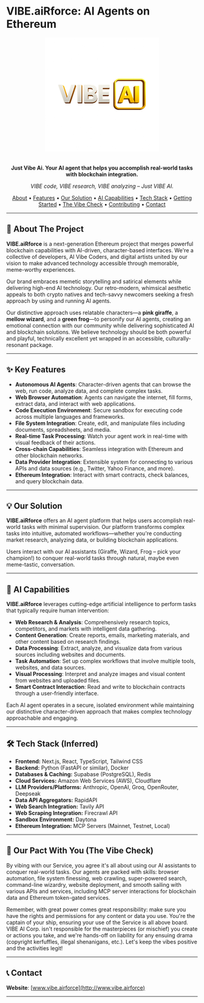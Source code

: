 # VIBE.aiRforce: AI Agents on Ethereum

<div align="center">
  <img src="https://github.com/vibeAIrFORCE/Assets/blob/main/VibeAIlogoTransparent.png" alt="VIBE.aiRforce Logo" width="300"/>
</div>
<br/>
<p align="center">
  <strong>Just Vibe Ai. Your AI agent that helps you accomplish real-world tasks with blockchain integration.</strong>
</p>
<p align="center">
  <em>VIBE code, VIBE research, VIBE analyzing – Just VIBE AI.</em>
</p>
<p align="center">
  <a href="#about-the-project">About</a> •
  <a href="#key-features">Features</a> •
  <a href="#our-solution">Our Solution</a> •
  <a href="#ai-capabilities">AI Capabilities</a> •
  <a href="#tech-stack">Tech Stack</a> •
  <a href="#getting-started">Getting Started</a> •
  <a href="#our-pact-with-you-the-vibe-check">The Vibe Check</a> •
  <a href="#contributing">Contributing</a> •
  <a href="#contact">Contact</a>
</p>

---

## 🚀 About The Project

**VIBE.aiRforce** is a next-generation Ethereum project that merges powerful blockchain capabilities with AI-driven, character-based interfaces. We're a collective of developers, AI Vibe Coders, and digital artists united by our vision to make advanced technology accessible through memorable, meme-worthy experiences.

Our brand embraces memetic storytelling and satirical elements while delivering high-end AI technology. Our retro-modern, whimsical aesthetic appeals to both crypto natives and tech-savvy newcomers seeking a fresh approach by using and running AI agents.

Our distinctive approach uses relatable characters—a **pink giraffe**, a **mellow wizard**, and a **green frog**—to personify our AI agents, creating an emotional connection with our community while delivering sophisticated AI and blockchain solutions. We believe technology should be both powerful and playful, technically excellent yet wrapped in an accessible, culturally-resonant package.

---

## ✨ Key Features

*   **Autonomous AI Agents**: Character-driven agents that can browse the web, run code, analyze data, and complete complex tasks.
*   **Web Browser Automation**: Agents can navigate the internet, fill forms, extract data, and interact with web applications.
*   **Code Execution Environment**: Secure sandbox for executing code across multiple languages and frameworks.
*   **File System Integration**: Create, edit, and manipulate files including documents, spreadsheets, and media.
*   **Real-time Task Processing**: Watch your agent work in real-time with visual feedback of their actions.
*   **Cross-chain Capabilities**: Seamless integration with Ethereum and other blockchain networks.
*   **Data Provider Integration**: Extensible system for connecting to various APIs and data sources (e.g., Twitter, Yahoo Finance, and more).
*   **Ethereum Integration**: Interact with smart contracts, check balances, and query blockchain data.

---

## 💡 Our Solution

**VIBE.aiRforce** offers an AI agent platform that helps users accomplish real-world tasks with minimal supervision. Our platform transforms complex tasks into intuitive, automated workflows—whether you're conducting market research, analyzing data, or building blockchain applications.

Users interact with our AI assistants (Giraffe, Wizard, Frog – pick your champion!) to conquer real-world tasks through natural, maybe even meme-tastic, conversation.

---

## 🧠 AI Capabilities

**VIBE.aiRforce** leverages cutting-edge artificial intelligence to perform tasks that typically require human intervention:

*   **Web Research & Analysis**: Comprehensively research topics, competitors, and markets with intelligent data gathering.
*   **Content Generation**: Create reports, emails, marketing materials, and other content based on research findings.
*   **Data Processing**: Extract, analyze, and visualize data from various sources including websites and documents.
*   **Task Automation**: Set up complex workflows that involve multiple tools, websites, and data sources.
*   **Visual Processing**: Interpret and analyze images and visual content from websites and uploaded files.
*   **Smart Contract Interaction**: Read and write to blockchain contracts through a user-friendly interface.

Each AI agent operates in a secure, isolated environment while maintaining our distinctive character-driven approach that makes complex technology approachable and engaging.

---

## 🛠️ Tech Stack (Inferred)

*   **Frontend:** Next.js, React, TypeScript, Tailwind CSS 
*   **Backend:** Python (FastAPI or similar), Docker
*   **Databases & Caching:** Supabase (PostgreSQL), Redis
*   **Cloud Services:** Amazon Web Services (AWS), Cloudflare
*   **LLM Providers/Platforms:** Anthropic, OpenAI, Groq, OpenRouter, Deepseak
*   **Data API Aggregators:** RapidAPI
*   **Web Search Integration:** Tavily API
*   **Web Scraping Integration:** Firecrawl API
*   **Sandbox Environment:** Daytona
*   **Ethereum Integration:** MCP Servers (Mainnet, Testnet, Local)


---


## 📜 Our Pact With You (The Vibe Check)

By vibing with our Service, you agree it's all about using our AI assistants to conquer real-world tasks. Our agents are packed with skills: browser automation, file system finessing, web crawling, super-powered search, command-line wizardry, website deployment, and smooth sailing with various APIs and services, including MCP server interactions for blockchain data and Ethereum token-gated services.

Remember, with great power comes great responsibility: make sure you have the rights and permissions for any content or data you use. You're the captain of your ship, ensuring your use of the Service is all above board. VIBE AI Corp. isn't responsible for the masterpieces (or mischief) you create or actions you take, and we're hands-off on liability for any ensuing drama (copyright kerfuffles, illegal shenanigans, etc.). Let's keep the vibes positive and the activities legit!

---


## 📞 Contact

**Website**: [www.vibe.airforce](http://www.vibe.airforce) 

---


